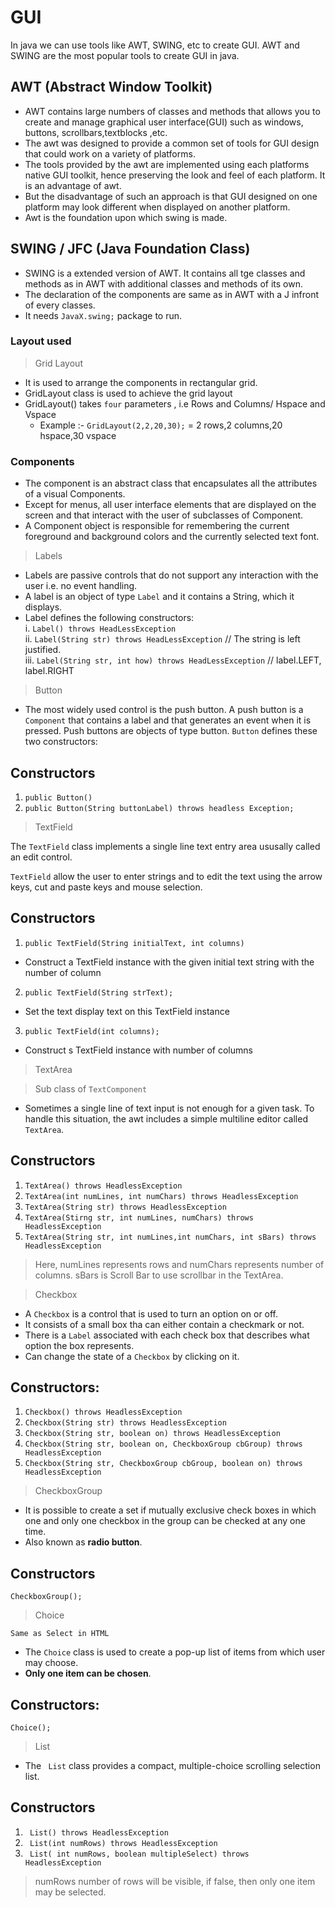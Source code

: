 # GUI

In java we can use tools like AWT, SWING, etc to create GUI. AWT and SWING are the most popular tools to create GUI in java.

## AWT (Abstract Window Toolkit)

- AWT contains large numbers of classes and methods that allows you to create and manage graphical user interface(GUI)
  such as windows, buttons, scrollbars,textblocks ,etc.
- The awt was designed to provide a common set of tools for GUI design that could work on a variety of platforms.
- The tools provided by the awt are implemented using each platforms native GUI toolkit, hence preserving the look and feel of each platform. It is an advantage of awt. 
- But the disadvantage of such an approach is that GUI designed on one platform may look different when displayed on another platform.
- Awt is the foundation upon which swing is made.

## SWING / JFC (Java Foundation Class)

- SWING is a extended version of AWT. It contains all tge classes and methods as in AWT with additional classes
  and methods of its own.
- The declaration of the components are same as in AWT with a J infront of every classes.
- It needs `JavaX.swing;` package to run.

### Layout used

>Grid Layout

- It is used to arrange the components in rectangular grid.
- GridLayout class is used to achieve the grid layout
- GridLayout() takes `four` parameters , i.e Rows and Columns/ Hspace and Vspace
	- Example :- `GridLayout(2,2,20,30);` = 2 rows,2 columns,20 hspace,30 vspace

### Components

- The component is an abstract class that encapsulates all the attributes of a visual Components.
- Except for menus, all user interface elements that are displayed on the screen and that interact with the user of
  subclasses of Component.
- A Component object is responsible for remembering the current foreground and background colors and the currently
  selected text font. 

>Labels

- Labels are passive controls that do not support any interaction with the user i.e. no event handling.
- A label is an object of type ```Label``` and it contains a String, which it displays.
- Label defines the following constructors:  
i. ```Label() throws HeadLessException```  
ii. ```Label(String str) throws HeadLessException``` // The string is left justified.  
iii. ```Label(String str, int how) throws HeadLessException``` // label.LEFT, label.RIGHT  

>Button

 - The most widely used control is the push button. A push button is a ```Component``` that contains a label and that generates an event when it is pressed. Push buttons are objects of type button. ```Button``` defines these two constructors:

## Constructors
   1. ```public Button()```
   2. ```public Button(String buttonLabel) throws headless Exception;```

>TextField

  The ```TextField``` class implements a single line text entry area ususally called an edit control.

  ```TextField``` allow the user to enter strings and to edit the text using the arrow keys, cut and paste keys and mouse selection.

## Constructors 
  1. ```public TextField(String initialText, int columns)```
  - Construct a TextField instance with the given initial text string with the number of column

  2. ```public TextField(String strText);```
  - Set the text display text on this TextField instance

  3. ```public TextField(int columns);```
  - Construct s TextField instance with number of columns 

>TextArea
  
  > Sub class of ```TextComponent```

  - Sometimes a single line of text input is not enough for a given task. To handle this situation, the awt includes a simple multiline editor called ```TextArea```.

## Constructors
   1. ```TextArea() throws HeadlessException```
   2. ```TextArea(int numLines, int numChars) throws HeadlessException```
   3. ```TextArea(String str) throws HeadlessException```
   4. ```TextArea(Stirng str, int numLines, numChars) throws HeadlessException```
   5. ```TextArea(String str, int numLines,int numChars, int sBars) throws HeadlessException```

   > Here, numLines represents rows and numChars represents number of columns. sBars is Scroll Bar to use scrollbar in the TextArea.

>Checkbox

 - A ```Checkbox``` is a control that is used to turn an option on or off.
 - It consists of a small box tha can either contain a checkmark or not.
 - There is a ```Label``` associated with each check box that describes what option the box represents.
 - Can change the state of a ```Checkbox``` by clicking on it.

## Constructors:
  1. ```Checkbox() throws HeadlessException```
  2. ```Checkbox(String str) throws HeadlessException```
  3. ```Checkbox(String str, boolean on) throws HeadlessException```
  4. ```Checkbox(String str, boolean on, CheckboxGroup cbGroup) throws HeadlessException```
  5. ```Checkbox(String str, CheckboxGroup cbGroup, boolean on) throws HeadlessException```

>CheckboxGroup
 
 - It is possible to create a set if mutually exclusive check boxes in which one and only one checkbox in the group can be checked at any one time.
 - Also known as **radio button**.

## Constructors
 ```CheckboxGroup();```

>Choice

 `Same as Select in HTML`
 - The ```Choice``` class is used to create a pop-up list of items from which user may choose.
 - **Only one item can be chosen**.
 
## Constructors:
  ```Choice();```

>List 

 - The ``` List```  class provides a compact, multiple-choice scrolling selection list.

## Constructors
  1. ``` List() throws HeadlessException``` 
  2. ``` List(int numRows) throws HeadlessException``` 
  3. ``` List( int numRows, boolean multipleSelect) throws HeadlessException``` 
>numRows number of rows will be visible, if false, then only one item may be selected.
